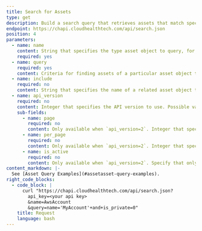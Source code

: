 ```yaml
---
title: Search for Assets
type: get
description: Build a search query that retrieves assets that match specific criteria.
endpoint: https://chapi.cloudhealthtech.com/api/search.json
position: 4
parameters:
  - name: name
    content: String that specifies the type asset object to query, for example, AWSInstance
    required: yes
  - name: query
    required: yes
    content: Criteria for finding assets of a particular asset object type. Criteria are specified as `query=[field value][operator][value]`. For example, `query=name='MyAccount'+and+is_private=0`
  - name: include
    required: no
    content: String that specifies the name of a related asset object to include when returning a response.
  - name: api_version
    required: no
    content: Integer that specifies the API version to use. Possible values are `1` (default) and `2`. Version 1 queries only return assets are are active. Version 2 queries return both active and inactive assets.
    sub-fields:
      - name: page
        required: no
        content: Only available when `api_version=2`. Integer that specifies the page to display when results run over multiple pages. Default value is `1`.
      - name: per_page
        required: no
        content: Only available when `api_version=2`. Integer that specifies the number of assets to return per page. Default value is `100` and maximum value is `1000`.
      - name: is_active
        required: no
        content: Only available when `api_version=2`. Specify that only active assets should be returned by setting this parameter to `1`.
content_markdown: |-
  See [Asset Query Examples](#assetasset-query-examples).
right_code_blocks:
  - code_block: |
      curl "https://chapi.cloudhealthtech.com/api/search.json?
        api_key=<your api key>
        &name=AwsAccount
        &query=name='MyAccount'+and+is_private=0"
    title: Request
    language: bash
---
```

